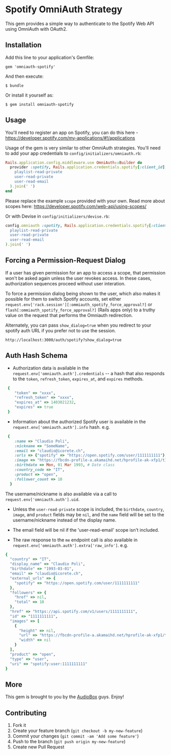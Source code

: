 # Spotify OmniAuth Strategy

This gem provides a simple way to authenticate to the Spotify Web API using OmniAuth with OAuth2.

## Installation

Add this line to your application's Gemfile:

    gem 'omniauth-spotify'

And then execute:

    $ bundle

Or install it yourself as:

    $ gem install omniauth-spotify

## Usage

You'll need to register an app on Spotify, you can do this here - https://developer.spotify.com/my-applications/#!/applications

Usage of the gem is very similar to other OmniAuth strategies.
You'll need to add your app credentials to `config/initializers/omniauth.rb`:

```ruby
Rails.application.config.middleware.use OmniAuth::Builder do
  provider :spotify, Rails.application.credentials.spotify[:client_id], Rails.application.credentials.spotify[:client_secret], scope: %w(
    playlist-read-private
    user-read-private
    user-read-email
  ).join(' ')
end
```

Please replace the example `scope` provided with your own.
Read more about scopes here: https://developer.spotify.com/web-api/using-scopes/

Or with Devise in `config/initializers/devise.rb`:

```ruby
config.omniauth :spotify, Rails.application.credentials.spotify[:client_id], Rails.application.credentials.spotify[:client_secret], scope: %w(
  playlist-read-private
  user-read-private
  user-read-email
).join(' ')
```

## Forcing a Permission-Request Dialog

If a user has given permission for an app to access a scope, that permission won't be asked again unless the user revokes access.
In these cases, authorization sequences proceed without user interation.

To force a permission dialog being shown to the user, which also makes it possible for them to switch Spotify accounts,
set either `request.env['rack.session'][:ommiauth_spotify_force_approval?]` or `flash[:ommiauth_spotify_force_approval?]` (Rails apps only)
to a truthy value on the request that performs the Omniauth redirection. 

Alternately, you can pass `show_dialog=true` when you redirect to your spotify auth URL if you prefer not to use the session. 
```
http://localhost:3000/auth/spotify?show_dialog=true
```

## Auth Hash Schema

* Authorization data is available in the `request.env['omniauth.auth'].credentials` -- a hash that also responds to
the `token`, `refresh_token`, `expires_at`, and `expires` methods.

```ruby
 {
    "token" => "xxxx",
    "refresh_token" => "xxxx",
    "expires_at" => 1403021232,
    "expires" => true
 }
```

* Information about the authorized Spotify user is available in the `request.env['omniauth.auth'].info` hash. e.g.

```ruby
 {
    :name => "Claudio Poli",
    :nickname => "SomeName",
    :email => "claudio@icorete.ch",
    :urls => {"spotify" => "https://open.spotify.com/user/1111111111"},
    :image => "https://fbcdn-profile-a.akamaihd.net/hprofile-ak-xfp1/t1.0-1/s320x320/301234_1962753760624_625151598_n.jpg",
    :birthdate => Mon, 01 Mar 1993, # Date class
    :country_code => "IT",
    :product => "open",
    :follower_count => 10
  }
```

The username/nickname is also available via a call to `request.env['omniauth.auth'].uid`.

  * Unless the `user-read-private` scope is included, the `birthdate`, `country`, `image`, and `product` fields may be `nil`,
    and the `name` field will be set to the username/nickname instead of the display name.
  * The email field will be nil if the 'user-read-email' scope isn't included.


* The raw response to the `me` endpoint call is also available in  `request.env['omniauth.auth'].extra['raw_info']`. e.g.

```ruby
{
  "country" => "IT",
  "display_name" => "Claudio Poli",
  "birthdate" => "1993-03-01",
  "email" => "claudio@icorete.ch",
  "external_urls" => {
    "spotify" => "https://open.spotify.com/user/1111111111"
  },
  "followers" => {
    "href" => nil,
    "total" => 10
  },
  "href" => "https://api.spotify.com/v1/users/1111111111",
  "id" => "1111111111",
  "images" => [
    {
      "height" => nil,
      "url" => "https://fbcdn-profile-a.akamaihd.net/hprofile-ak-xfp1/t1.0-1/s320x320/301234_1962753760624_625151598_n.jpg",
      "width" => nil
    }
  ],
  "product" => "open",
  "type" => "user",
  "uri" => "spotify:user:1111111111"
}

```

## More

This gem is brought to you by the [AudioBox](https://audiobox.fm) guys.
Enjoy!

## Contributing

1. Fork it
2. Create your feature branch (`git checkout -b my-new-feature`)
3. Commit your changes (`git commit -am 'Add some feature'`)
4. Push to the branch (`git push origin my-new-feature`)
5. Create new Pull Request
